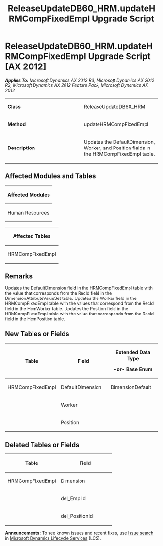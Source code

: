 ﻿---
title: ReleaseUpdateDB60_HRM.updateHRMCompFixedEmpl Upgrade Script
TOCTitle: ReleaseUpdateDB60_HRM.updateHRMCompFixedEmpl Upgrade Script
ms:assetid: 305f9e3f-f423-b3f7-cc86-db302d82c695
ms:mtpsurl: https://msdn.microsoft.com/en-us/library/JJ736059(v=AX.60)
ms:contentKeyID: 49707474
ms.date: 05/18/2015
mtps_version: v=AX.60
---

# ReleaseUpdateDB60\_HRM.updateHRMCompFixedEmpl Upgrade Script [AX 2012]


_**Applies To:** Microsoft Dynamics AX 2012 R3, Microsoft Dynamics AX 2012 R2, Microsoft Dynamics AX 2012 Feature Pack, Microsoft Dynamics AX 2012_

<table>
<colgroup>
<col style="width: 50%" />
<col style="width: 50%" />
</colgroup>
<tbody>
<tr class="odd">
<td><p><strong>Class</strong></p></td>
<td><p>ReleaseUpdateDB60_HRM</p></td>
</tr>
<tr class="even">
<td><p><strong>Method</strong></p></td>
<td><p>updateHRMCompFixedEmpl</p></td>
</tr>
<tr class="odd">
<td><p><strong>Description</strong></p></td>
<td><p>Updates the DefaultDimension, Worker, and Position fields in the HRMCompFixedEmpl table.</p></td>
</tr>
</tbody>
</table>


## Affected Modules and Tables

<table>
<colgroup>
<col style="width: 100%" />
</colgroup>
<thead>
<tr class="header">
<th><p>Affected Modules</p></th>
</tr>
</thead>
<tbody>
<tr class="odd">
<td><p>Human Resources</p></td>
</tr>
</tbody>
</table>


<table>
<colgroup>
<col style="width: 100%" />
</colgroup>
<thead>
<tr class="header">
<th><p>Affected Tables</p></th>
</tr>
</thead>
<tbody>
<tr class="odd">
<td><p>HRMCompFixedEmpl</p></td>
</tr>
</tbody>
</table>


## Remarks

Updates the DefaultDimension field in the HRMCompFixedEmpl table with the value that corresponds from the RecId field in the DimensionAttributeValueSet table. Updates the Worker field in the HRMCompFixedEmpl table with the values that correspond from the RecId field in the HcmWorker table. Updates the Position field in the HRMCompFixedEmpl table with the value that corresponds from the RecId field in the HcmPosition table.

## New Tables or Fields

<table>
<colgroup>
<col style="width: 33%" />
<col style="width: 33%" />
<col style="width: 33%" />
</colgroup>
<thead>
<tr class="header">
<th><p>Table</p></th>
<th><p>Field</p></th>
<th><p>Extended Data Type</p>
<p>-or- Base Enum</p></th>
</tr>
</thead>
<tbody>
<tr class="odd">
<td><p>HRMCompFixedEmpl</p></td>
<td><p>DefaultDimension</p></td>
<td><p>DimensionDefault</p></td>
</tr>
<tr class="even">
<td><p></p></td>
<td><p>Worker</p></td>
<td><p></p></td>
</tr>
<tr class="odd">
<td><p></p></td>
<td><p>Position</p></td>
<td><p></p></td>
</tr>
</tbody>
</table>


## Deleted Tables or Fields

<table>
<colgroup>
<col style="width: 50%" />
<col style="width: 50%" />
</colgroup>
<thead>
<tr class="header">
<th><p>Table</p></th>
<th><p>Field</p></th>
</tr>
</thead>
<tbody>
<tr class="odd">
<td><p>HRMCompFixedEmpl</p></td>
<td><p>Dimension</p></td>
</tr>
<tr class="even">
<td><p></p></td>
<td><p>del_EmplId</p></td>
</tr>
<tr class="odd">
<td><p></p></td>
<td><p>del_PositionId</p></td>
</tr>
</tbody>
</table>

  
**Announcements:** To see known issues and recent fixes, use [Issue search](http://go.microsoft.com/fwlink/?linkid=389258) in [Microsoft Dynamics Lifecycle Services](http://go.microsoft.com/fwlink/?linkid=306505) (LCS).

